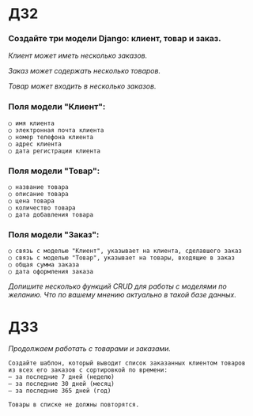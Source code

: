 # ДЗ2
### Создайте три модели Django: клиент, товар и заказ. 
*Клиент может иметь несколько заказов.*

*Заказ может содержать несколько товаров.*

*Товар может входить в несколько заказов.*

### Поля модели "Клиент": 
```
○ имя клиента 
○ электронная почта клиента 
○ номер телефона клиента 
○ адрес клиента 
○ дата регистрации клиента
```
### Поля модели "Товар":
```
○ название товара 
○ описание товара 
○ цена товара 
○ количество товара 
○ дата добавления товара
```
### Поля модели "Заказ":
```
○ связь с моделью "Клиент", указывает на клиента, сделавшего заказ 
○ связь с моделью "Товар", указывает на товары, входящие в заказ 
○ общая сумма заказа 
○ дата оформления заказа
```
 *Допишите несколько функций CRUD для работы с моделями по желанию. 
Что по вашему мнению актуально в такой базе данных.*


# ДЗ3
*Продолжаем работать с товарами и заказами.*

```
Создайте шаблон, который выводит список заказанных клиентом товаров 
из всех его заказов с сортировкой по времени:
— за последние 7 дней (неделю)
— за последние 30 дней (месяц)
— за последние 365 дней (год)

Товары в списке не должны повторятся.
```
